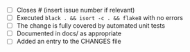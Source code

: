 <!--

Thanks for wanting to contribute to PyVISA-py :)

Here's some guidelines to help the review process go smoothly.

1. Please write a description in this text box of the changes that are being
   made.

2. Please ensure that the code is properly formatted and typed by running
   black, isort, flake8 and mypy.

3. Please ensure that you have written units tests for the changes made/features
   added if possible. If it is not possible please be sure to provide sufficient
   details inline justifying the change, as it can sometimes be hard to track
   changes made to support a particular behavior in an instrument.

4. If you are closing an issue please use one of the automatic closing words as
   noted here: https://help.github.com/articles/closing-issues-using-keywords/

5. Once review has taken place please do not add features or make changes out of
   the scope of those requested by the reviewer (doing this just add delays as
   already reviewed code ends up having to be re-reviewed/it is hard to tell
   what is new etc!).

Many thanks in advance for your cooperation!

-->

- [ ] Closes # (insert issue number if relevant)
- [ ] Executed ``black . && isort -c . && flake8`` with no errors
- [ ] The change is fully covered by automated unit tests
- [ ] Documented in docs/ as appropriate
- [ ] Added an entry to the CHANGES file
